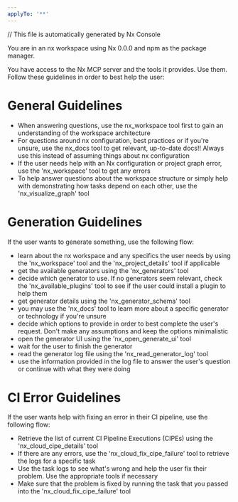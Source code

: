 ```yaml
---
applyTo: '**'
---
```


// This file is automatically generated by Nx Console

You are in an nx workspace using Nx 0.0.0 and npm as the package manager.

You have access to the Nx MCP server and the tools it provides. Use them. Follow these guidelines in order to best help the user:

# General Guidelines
- When answering questions, use the nx_workspace tool first to gain an understanding of the workspace architecture
- For questions around nx configuration, best practices or if you're unsure, use the nx_docs tool to get relevant, up-to-date docs!! Always use this instead of assuming things about nx configuration
- If the user needs help with an Nx configuration or project graph error, use the 'nx_workspace' tool to get any errors
- To help answer questions about the workspace structure or simply help with demonstrating how tasks depend on each other, use the 'nx_visualize_graph' tool

# Generation Guidelines
If the user wants to generate something, use the following flow: 

- learn about the nx workspace and any specifics the user needs by using the 'nx_workspace' tool and the 'nx_project_details' tool if applicable
- get the available generators using the 'nx_generators' tool
- decide which generator to use. If no generators seem relevant, check the 'nx_available_plugins' tool to see if the user could install a plugin to help them
- get generator details using the 'nx_generator_schema' tool
- you may use the 'nx_docs' tool to learn more about a specific generator or technology if you're unsure
- decide which options to provide in order to best complete the user's request. Don't make any assumptions and keep the options minimalistic
- open the generator UI using the 'nx_open_generate_ui' tool
- wait for the user to finish the generator
- read the generator log file using the 'nx_read_generator_log' tool
- use the information provided in the log file to answer the user's question or continue with what they were doing


# CI Error Guidelines
If the user wants help with fixing an error in their CI pipeline, use the following flow:
- Retrieve the list of current CI Pipeline Executions (CIPEs) using the 'nx_cloud_cipe_details' tool
- If there are any errors, use the 'nx_cloud_fix_cipe_failure' tool to retrieve the logs for a specific task
- Use the task logs to see what's wrong and help the user fix their problem. Use the appropriate tools if necessary
- Make sure that the problem is fixed by running the task that you passed into the 'nx_cloud_fix_cipe_failure' tool


